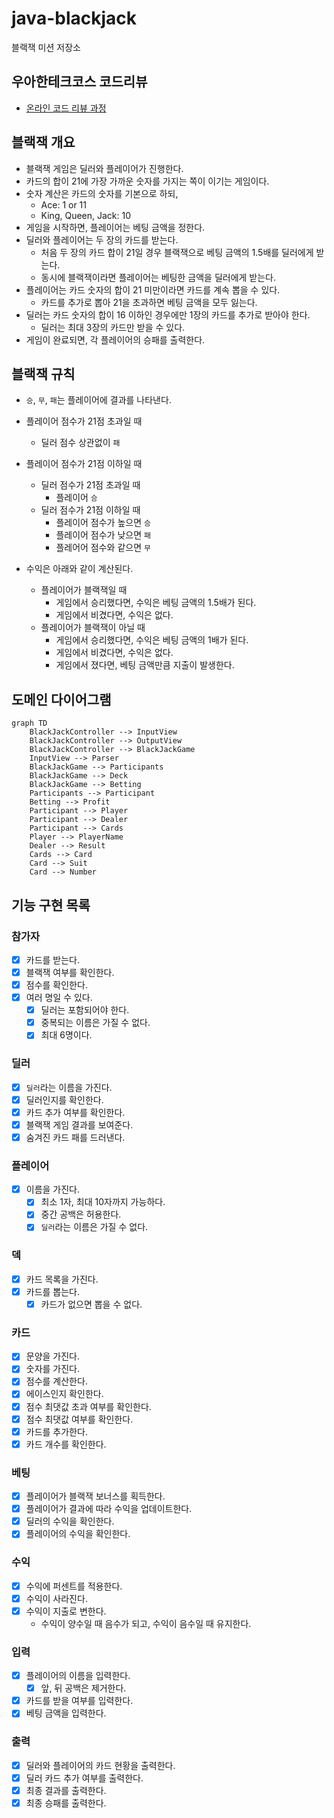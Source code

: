 # java-blackjack

블랙잭 미션 저장소

## 우아한테크코스 코드리뷰

- [온라인 코드 리뷰 과정](https://github.com/woowacourse/woowacourse-docs/blob/master/maincourse/README.md)

## 블랙잭 개요

- 블랙잭 게임은 딜러와 플레이어가 진행한다.
- 카드의 합이 21에 가장 가까운 숫자를 가지는 쪽이 이기는 게임이다.
- 숫자 계산은 카드의 숫자를 기본으로 하되,
    - Ace: 1 or 11
    - King, Queen, Jack: 10
- 게임을 시작하면, 플레이어는 베팅 금액을 정한다.
- 딜러와 플레이어는 두 장의 카드를 받는다.
    - 처음 두 장의 카드 합이 21일 경우 블랙잭으로 베팅 금액의 1.5배를 딜러에게 받는다.
    - 동시에 블랙잭이라면 플레이어는 베팅한 금액을 딜러에게 받는다.
- 플레이어는 카드 숫자의 합이 21 미만이라면 카드를 계속 뽑을 수 있다.
    - 카드를 추가로 뽑아 21을 초과하면 베팅 금액을 모두 잃는다.
- 딜러는 카드 숫자의 합이 16 이하인 경우에만 1장의 카드를 추가로 받아야 한다.
    - 딜러는 최대 3장의 카드만 받을 수 있다.
- 게임이 완료되면, 각 플레이어의 승패를 출력한다.

## 블랙잭 규칙

- `승`, `무`, `패`는 플레이어에 결과를 나타낸다.
- 플레이어 점수가 21점 초과일 때
    - 딜러 점수 상관없이 `패`
- 플레이어 점수가 21점 이하일 때
    - 딜러 점수가 21점 초과일 때
        - 플레이어 `승`
    - 딜러 점수가 21점 이하일 때
        - 플레이어 점수가 높으면 `승`
        - 플레이어 점수가 낮으면 `패`
        - 플레어어 점수와 같으면 `무`

- 수익은 아래와 같이 계산된다.
    - 플레이어가 블랙잭일 때
        - 게임에서 승리했다면, 수익은 베팅 금액의 1.5배가 된다.
        - 게임에서 비겼다면, 수익은 없다.
    - 플레이어가 블랙잭이 아닐 때
        - 게임에서 승리했다면, 수익은 베팅 금액의 1배가 된다.
        - 게임에서 비겼다면, 수익은 없다.
        - 게임에서 졌다면, 베팅 금액만큼 지출이 발생한다.

## 도메인 다이어그램

```mermaid
graph TD
    BlackJackController --> InputView
    BlackJackController --> OutputView
    BlackJackController --> BlackJackGame
    InputView --> Parser
    BlackJackGame --> Participants
    BlackJackGame --> Deck
    BlackJackGame --> Betting
    Participants --> Participant
    Betting --> Profit
    Participant --> Player
    Participant --> Dealer
    Participant --> Cards
    Player --> PlayerName
    Dealer --> Result
    Cards --> Card
    Card --> Suit
    Card --> Number
```

## 기능 구현 목록

### 참가자

- [x] 카드를 받는다.
- [x] 블랙잭 여부를 확인한다.
- [x] 점수를 확인한다.
- [x] 여러 명일 수 있다.
    - [x] 딜러는 포함되어야 한다.
    - [x] 중복되는 이름은 가질 수 없다.
    - [x] 최대 6명이다.

### 딜러

- [x] `딜러`라는 이름을 가진다.
- [x] 딜러인지를 확인한다.
- [x] 카드 추가 여부를 확인한다.
- [x] 블랙잭 게임 결과를 보여준다.
- [x] 숨겨진 카드 패를 드러낸다.

### 플레이어

- [x] 이름을 가진다.
    - [x] 최소 1자, 최대 10자까지 가능하다.
    - [x] 중간 공백은 허용한다.
    - [x] `딜러`라는 이름은 가질 수 없다.

### 덱

- [x] 카드 목록을 가진다.
- [x] 카드를 뽑는다.
    - [x] 카드가 없으면 뽑을 수 없다.

### 카드

- [x] 문양을 가진다.
- [x] 숫자를 가진다.
- [x] 점수를 계산한다.
- [x] 에이스인지 확인한다.
- [x] 점수 최댓값 초과 여부를 확인한다.
- [x] 점수 최댓값 여부를 확인한다.
- [x] 카드를 추가한다.
- [x] 카드 개수를 확인한다.

### 베팅

- [x] 플레이어가 블랙잭 보너스를 획득한다.
- [x] 플레이어가 결과에 따라 수익을 업데이트한다.
- [x] 딜러의 수익을 확인한다.
- [x] 플레이어의 수익을 확인한다.

### 수익

- [x] 수익에 퍼센트를 적용한다.
- [x] 수익이 사라진다.
- [x] 수익이 지출로 변한다.
    - 수익이 양수일 때 음수가 되고, 수익이 음수일 때 유지한다.

### 입력

- [x] 플레이어의 이름을 입력한다.
    - [x] 앞, 뒤 공백은 제거한다.
- [x] 카드를 받을 여부를 입력한다.
- [x] 베팅 금액을 입력한다.

### 출력

- [x] 딜러와 플레이어의 카드 현황을 출력한다.
- [x] 딜러 카드 추가 여부를 출력한다.
- [x] 최종 결과를 출력한다.
- [x] 최종 승패를 출력한다.
